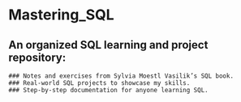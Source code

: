 # Mastering_SQL
## An organized SQL learning and project repository:

    ### Notes and exercises from Sylvia Moestl Vasilik’s SQL book.
    ### Real-world SQL projects to showcase my skills.
    ### Step-by-step documentation for anyone learning SQL.
